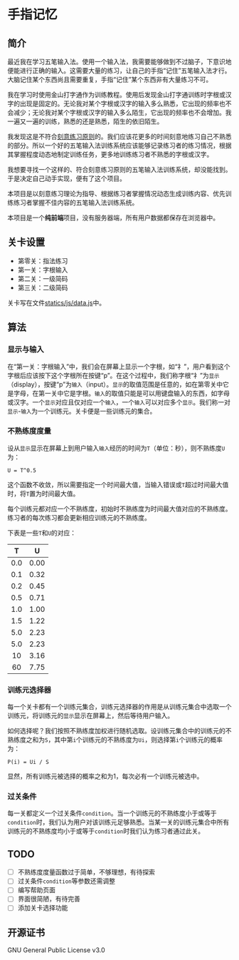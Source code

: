 # 手指记忆

## 简介

最近我在学习五笔输入法。使用一个输入法，我需要能够做到不过脑子，下意识地便能进行正确的输入。这需要大量的练习，让自己的手指“记住”五笔输入法才行。大脑记住某个东西尚且需要重复，手指“记住”某个东西非有大量练习不可。

我在学习时使用金山打字通作为训练教程。使用后发现金山打字通训练时字根或汉字的出现是固定的。无论我对某个字根或汉字的输入多么熟悉，它出现的频率也不会减少；无论我对某个字根或汉字的输入多么陌生，它出现的频率也不会增加。我一遍又一遍的训练，熟悉的还是熟悉，陌生的依旧陌生。

我发现这是不符合[刻意练习原则](https://baike.baidu.com/item/%E5%88%BB%E6%84%8F%E8%AE%AD%E7%BB%83%E7%90%86%E8%AE%BA/19845073)的。我们应该花更多的时间刻意地练习自己不熟悉的部分。所以一个好的五笔输入法训练系统应该能够记录练习者的练习情况，根据其掌握程度动态地制定训练任务，更多地训练练习者不熟悉的字根或汉字。

我想要寻找一个这样的、符合刻意练习原则的五笔输入法训练系统，却没能找到。于是决定自己动手实现，便有了这个项目。

本项目是以刻意练习理论为指导、根据练习者掌握情况动态生成训练内容、优先训练练习者掌握不佳内容的五笔输入法训练系统。

本项目是一个**纯前端**项目，没有服务器端，所有用户数据都保存在浏览器中。


## 关卡设置

- 第零关：指法练习
- 第一关：字根输入
- 第二关：一级简码
- 第三关：二级简码

关卡写在文件[statics/js/data.js](statics/js/data.js)中。

## 算法

### 显示与输入

在“第一关：字根输入”中，我们会在屏幕上显示一个字根，如“礻”，用户看到这个字根后应该按下这个字根所在按键“p”。在这个过程中，我们称字根“礻”为`显示`（display），按键“p”为`输入`（input）。`显示`的取值范围是任意的，如在第零关中它是字母，在第一关中它是字根。`输入`的取值只能是可以用键盘输入的东西，如字母或汉字。一个`显示`对应且仅对应一个`输入`，一个`输入`可以对应多个`显示`。我们称一对`显示`-`输入`为一个训练元。关卡便是一些训练元的集合。

### 不熟练度度量

设从`显示`显示在屏幕上到用户输入`输入`经历的时间为`T`（单位：秒），则不熟练度`U`为：

```
U = T^0.5
```

这个函数不收敛，所以需要指定一个时间最大值，当输入错误或`T`超过时间最大值时，将`T`置为时间最大值。

每个训练元都对应一个不熟练度，初始时不熟练度为时间最大值对应的不熟练度。练习者的每次练习都会更新相应训练元的不熟练度。

下表是一些`T`和`U`的对应：

T   | U
:--:| :-:
0.0 | 0.00
0.1 | 0.32
0.2 | 0.45
0.5 | 0.71
1.0 | 1.00
1.5 | 1.22
5.0 | 2.23
5.0 | 2.23
10  | 3.16
60  | 7.75


### 训练元选择器

每一个关卡都有一个训练元集合，训练元选择器的作用是从训练元集合中选取一个训练元，将训练元的`显示`显示在屏幕上，然后等待用户输入。

如何选择呢？我们按照不熟练度加权进行随机选取。设训练元集合中的训练元的不熟练度之和为`S`，其中第`i`个训练元的不熟练度为`Ui`，则选择第`i`个训练元的概率为：

```
P(i) = Ui / S
```

显然，所有训练元被选择的概率之和为1，每次必有一个训练元被选中。

### 过关条件

每一关都定义一个过关条件`condition`。当一个训练元的不熟练度小于或等于`condition`时，我们认为用户对该训练元足够熟悉。当某一关的训练元集合中所有训练元的不熟练度均小于或等于`condition`时我们认为练习者通过此关。

## TODO

- [ ] 不熟练度度量函数过于简单，不够理想，有待探索
- [ ] 过关条件`condition`等参数还需调整
- [ ] 编写帮助页面
- [ ] 界面很简陋，有待完善
- [ ] 添加关卡选择功能

## 开源证书

GNU General Public License v3.0
